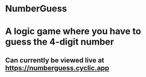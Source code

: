 # NumberGuess
# A logic game where you have to guess the 4-digit number
## Can currently be viewed live at https://numberguess.cyclic.app 
